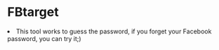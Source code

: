 # FBtarget
<li>This tool works to guess the password, if you forget your Facebook password, you can try it;)</li>
